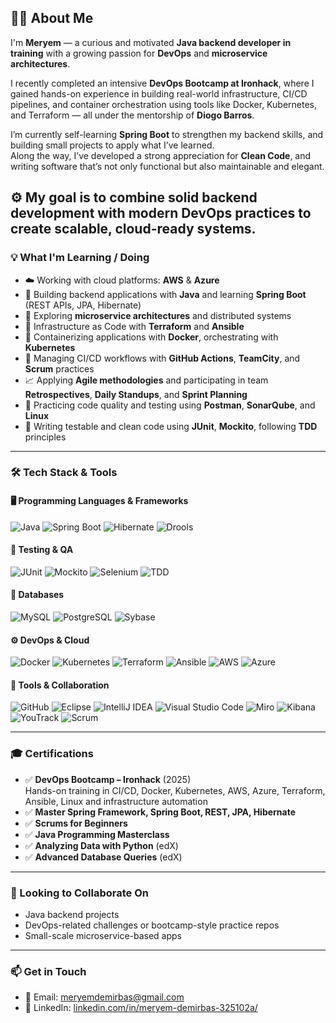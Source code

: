 ## 🙋‍♀️ About Me

I'm **Meryem** — a curious and motivated **Java backend developer in training** with a growing passion for **DevOps** and **microservice architectures**.

I recently completed an intensive **DevOps Bootcamp at Ironhack**, where I gained hands-on experience in building real-world infrastructure, CI/CD pipelines, and container orchestration using tools like Docker, Kubernetes, and Terraform — all under the mentorship of **Diogo Barros**.

I’m currently self-learning **Spring Boot** to strengthen my backend skills, and building small projects to apply what I’ve learned.  
Along the way, I’ve developed a strong appreciation for **Clean Code**, and writing software that’s not only functional but also maintainable and elegant.

⚙️ My goal is to combine solid backend development with modern DevOps practices to create scalable, cloud-ready systems.
---

### 💡 What I'm Learning / Doing

- ☁️ Working with cloud platforms: **AWS** & **Azure**
- 🧱 Building backend applications with **Java** and learning **Spring Boot** (REST APIs, JPA, Hibernate)
- 🧩 Exploring **microservice architectures** and distributed systems
- 🔧 Infrastructure as Code with **Terraform** and **Ansible**
- 🐳 Containerizing applications with **Docker**, orchestrating with **Kubernetes**
- 🔁 Managing CI/CD workflows with **GitHub Actions**, **TeamCity**, and **Scrum** practices
- 📈 Applying **Agile methodologies** and participating in team **Retrospectives**, **Daily Standups**, and **Sprint Planning**
- 🧪 Practicing code quality and testing using **Postman**, **SonarQube**, and **Linux**
- 🧪 Writing testable and clean code using **JUnit**, **Mockito**, following **TDD** principles


---

### 🛠️ Tech Stack & Tools

#### 🖥️ Programming Languages & Frameworks
![Java](https://img.shields.io/badge/Java-ED8B00?style=for-the-badge&logo=java&logoColor=white)
![Spring Boot](https://img.shields.io/badge/Spring_Boot-6DB33F?style=for-the-badge&logo=spring-boot&logoColor=white)
![Hibernate](https://img.shields.io/badge/Hibernate-59666C?style=for-the-badge&logo=hibernate&logoColor=white)
![Drools](https://img.shields.io/badge/Drools-EE0000?style=for-the-badge)

#### 🧪 Testing & QA
![JUnit](https://img.shields.io/badge/JUnit-25A162?style=for-the-badge&logo=java&logoColor=white)
![Mockito](https://img.shields.io/badge/Mockito-FFCA28?style=for-the-badge)
![Selenium](https://img.shields.io/badge/Selenium-43B02A?style=for-the-badge&logo=selenium&logoColor=white)
![TDD](https://img.shields.io/badge/TDD-Test%20Driven%20Development-blue?style=for-the-badge)

#### 💾 Databases
![MySQL](https://img.shields.io/badge/MySQL-4479A1?style=for-the-badge&logo=mysql&logoColor=white)
![PostgreSQL](https://img.shields.io/badge/PostgreSQL-4169E1?style=for-the-badge&logo=postgresql&logoColor=white)
![Sybase](https://img.shields.io/badge/Sybase-gray?style=for-the-badge)

#### ⚙️ DevOps & Cloud
![Docker](https://img.shields.io/badge/Docker-2496ED?style=for-the-badge&logo=docker&logoColor=white)
![Kubernetes](https://img.shields.io/badge/Kubernetes-326CE5?style=for-the-badge&logo=kubernetes&logoColor=white)
![Terraform](https://img.shields.io/badge/Terraform-623CE4?style=for-the-badge&logo=terraform&logoColor=white)
![Ansible](https://img.shields.io/badge/Ansible-000000?style=for-the-badge&logo=ansible&logoColor=white)
![AWS](https://img.shields.io/badge/AWS-%23FF9900.svg?style=for-the-badge&logo=amazon-aws&logoColor=white)
![Azure](https://img.shields.io/badge/Microsoft_Azure-0078D4?style=for-the-badge&logo=microsoft-azure&logoColor=white)

#### 🧰 Tools & Collaboration
![GitHub](https://img.shields.io/badge/GitHub-181717?style=for-the-badge&logo=github&logoColor=white)
![Eclipse](https://img.shields.io/badge/Eclipse-2C2255?style=for-the-badge&logo=eclipse&logoColor=white)
![IntelliJ IDEA](https://img.shields.io/badge/IntelliJ_IDEA-000000?style=for-the-badge&logo=intellij-idea&logoColor=white)
![Visual Studio Code](https://img.shields.io/badge/VS_Code-007ACC?style=for-the-badge&logo=visual-studio-code&logoColor=white)
![Miro](https://img.shields.io/badge/Miro-050038?style=for-the-badge&logo=miro&logoColor=yellow)
![Kibana](https://img.shields.io/badge/Kibana-005571?style=for-the-badge&logo=elastic&logoColor=white)
![YouTrack](https://img.shields.io/badge/YouTrack-000000?style=for-the-badge)
![Scrum](https://img.shields.io/badge/Scrum-6DB33F?style=for-the-badge&logo=scrumalliance&logoColor=white)

---

### 🎓 Certifications
 - ✅ **DevOps Bootcamp – Ironhack** (2025)  
        Hands-on training in CI/CD, Docker, Kubernetes, AWS, Azure, Terraform, Ansible, Linux and infrastructure automation
- ✅ **Master Spring Framework, Spring Boot, REST, JPA, Hibernate**
- ✅ **Scrums for Beginners**
- ✅ **Java Programming Masterclass**
- ✅ **Analyzing Data with Python** (edX)
- ✅ **Advanced Database Queries** (edX)

---

### 🤝 Looking to Collaborate On

- Java backend projects  
- DevOps-related challenges or bootcamp-style practice repos  
- Small-scale microservice-based apps  

---

### 📫 Get in Touch

- 📧 Email: [meryemdemirbas@gmail.com](mailto:meryemdemirbas@gmail.com)  
- 💼 LinkedIn: [linkedin.com/in/meryem-demirbas-325102a/](https://www.linkedin.com/in/meryem-demirbas-325102a/)
